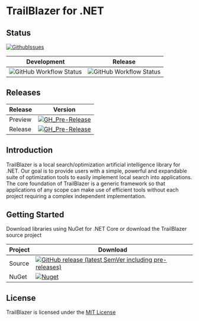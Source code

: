 # TrailBlazer for .NET

## Status


[![GithubIssues](https://img.shields.io/github/issues/jlat96/TBOptimizer)](https://github.com/jlat96/TBCore/issues)

|Development|Release|
|-|-|
|![GitHub Workflow Status](https://img.shields.io/github/workflow/status/jlat96/TBOptimizer/Build%20and%20Test%20TBOptimizer)|![GitHub Workflow Status](https://img.shields.io/github/workflow/status/jlat96/TBOptimizer/Build%20and%20Test%20TBOptimizer)|


## Releases

|Release|Version|
|-------|-------|
|Preview|[![GH_Pre-Release](https://img.shields.io/github/v/release/jlat96/TBOptimizer?include_prereleases)](https://github.com/jlat96/TBOptimizer/releases)|
|Release|[![GH_Pre-Release](https://img.shields.io/github/v/release/jlat96/TBOptimizer)](https://github.com/jlat96/TBOptimizer/releases)|

## Introduction

TrailBlazer is a local search/optimization artificial intelligence library for .NET. Our goal is to provide users with a simple, powerful and expandable suite of optimization tools to easily implement local search into applications. The core foundation of TrailBlazer is a generic framework so that applications of any scope can make use of efficient tools without each project requiring a complex independent implementation.

## Getting Started

Download libraries using NuGet for .NET Core or download the TrailBlazer source project

|Project  |Download                                  |
|---------|------------------------------------------|
|Source   |[![GitHub release (latest SemVer including pre-releases)](https://img.shields.io/github/v/release/jlat96/TBOptimizer?include_prereleases)](https://github.com/jlat96/TBCore/releases)|
|NuGet    |[![Nuget](https://img.shields.io/nuget/v/TBOptimizer)](https://www.nuget.org/packages/TBOptimizer/#)|

## License

TrailBlazer is licensed under the [MIT License](./LICENSE)
